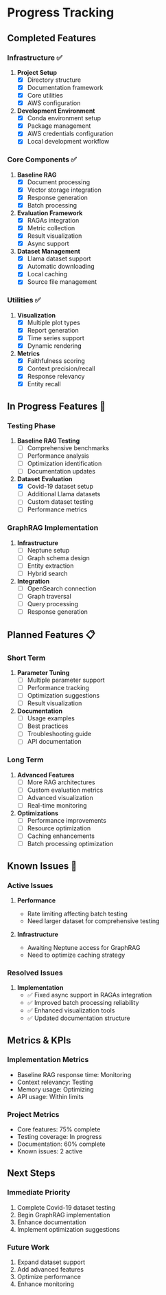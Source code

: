 # Progress Tracking

## Completed Features

### Infrastructure ✅
1. **Project Setup**
   - [x] Directory structure
   - [x] Documentation framework
   - [x] Core utilities
   - [x] AWS configuration

2. **Development Environment**
   - [x] Conda environment setup
   - [x] Package management
   - [x] AWS credentials configuration
   - [x] Local development workflow

### Core Components ✅
1. **Baseline RAG**
   - [x] Document processing
   - [x] Vector storage integration
   - [x] Response generation
   - [x] Batch processing

2. **Evaluation Framework**
   - [x] RAGAs integration
   - [x] Metric collection
   - [x] Result visualization
   - [x] Async support

3. **Dataset Management**
   - [x] Llama dataset support
   - [x] Automatic downloading
   - [x] Local caching
   - [x] Source file management

### Utilities ✅
1. **Visualization**
   - [x] Multiple plot types
   - [x] Report generation
   - [x] Time series support
   - [x] Dynamic rendering

2. **Metrics**
   - [x] Faithfulness scoring
   - [x] Context precision/recall
   - [x] Response relevancy
   - [x] Entity recall

## In Progress Features 🔄

### Testing Phase
1. **Baseline RAG Testing**
   - [ ] Comprehensive benchmarks
   - [ ] Performance analysis
   - [ ] Optimization identification
   - [ ] Documentation updates

2. **Dataset Evaluation**
   - [x] Covid-19 dataset setup
   - [ ] Additional Llama datasets
   - [ ] Custom dataset testing
   - [ ] Performance metrics

### GraphRAG Implementation
1. **Infrastructure**
   - [ ] Neptune setup
   - [ ] Graph schema design
   - [ ] Entity extraction
   - [ ] Hybrid search

2. **Integration**
   - [ ] OpenSearch connection
   - [ ] Graph traversal
   - [ ] Query processing
   - [ ] Response generation

## Planned Features 📋

### Short Term
1. **Parameter Tuning**
   - [ ] Multiple parameter support
   - [ ] Performance tracking
   - [ ] Optimization suggestions
   - [ ] Result visualization

2. **Documentation**
   - [ ] Usage examples
   - [ ] Best practices
   - [ ] Troubleshooting guide
   - [ ] API documentation

### Long Term
1. **Advanced Features**
   - [ ] More RAG architectures
   - [ ] Custom evaluation metrics
   - [ ] Advanced visualization
   - [ ] Real-time monitoring

2. **Optimizations**
   - [ ] Performance improvements
   - [ ] Resource optimization
   - [ ] Caching enhancements
   - [ ] Batch processing optimization

## Known Issues 🐛

### Active Issues
1. **Performance**
   - Rate limiting affecting batch testing
   - Need larger dataset for comprehensive testing

2. **Infrastructure**
   - Awaiting Neptune access for GraphRAG
   - Need to optimize caching strategy

### Resolved Issues
1. **Implementation**
   - ✅ Fixed async support in RAGAs integration
   - ✅ Improved batch processing reliability
   - ✅ Enhanced visualization tools
   - ✅ Updated documentation structure

## Metrics & KPIs

### Implementation Metrics
- Baseline RAG response time: Monitoring
- Context relevancy: Testing
- Memory usage: Optimizing
- API usage: Within limits

### Project Metrics
- Core features: 75% complete
- Testing coverage: In progress
- Documentation: 60% complete
- Known issues: 2 active

## Next Steps

### Immediate Priority
1. Complete Covid-19 dataset testing
2. Begin GraphRAG implementation
3. Enhance documentation
4. Implement optimization suggestions

### Future Work
1. Expand dataset support
2. Add advanced features
3. Optimize performance
4. Enhance monitoring
